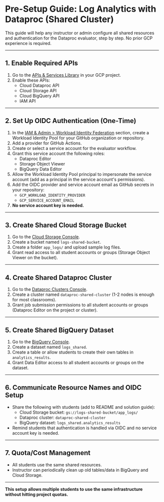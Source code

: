 # Pre-Setup Guide: Log Analytics with Dataproc (Shared Cluster)

This guide will help any instructor or admin configure all shared resources and authentication for the Dataproc evaluator, step by step. No prior GCP experience is required.

---

## 1. Enable Required APIs
1. Go to the [APIs & Services Library](https://console.cloud.google.com/apis/library) in your GCP project.
2. Enable these APIs:
   - Cloud Dataproc API
   - Cloud Storage API
   - Cloud BigQuery API
   - IAM API

---

## 2. Set Up OIDC Authentication (One-Time)
1. In the [IAM & Admin > Workload Identity Federation](https://console.cloud.google.com/iam-admin/workload-identity-pools) section, create a Workload Identity Pool for your GitHub organization or repository.
2. Add a provider for GitHub Actions.
3. Create or select a service account for the evaluator workflow.
4. Grant this service account the following roles:
   - Dataproc Editor
   - Storage Object Viewer
   - BigQuery Data Editor
5. Allow the Workload Identity Pool principal to impersonate the service account (add as a principal in the service account's permissions).
6. Add the OIDC provider and service account email as GitHub secrets in your repository:
   - `GCP_WORKLOAD_IDENTITY_PROVIDER`
   - `GCP_SERVICE_ACCOUNT_EMAIL`
7. **No service account key is needed.**

---

## 3. Create Shared Cloud Storage Bucket
1. Go to the [Cloud Storage Console](https://console.cloud.google.com/storage/browser).
2. Create a bucket named `logs-shared-bucket`.
3. Create a folder `app_logs/` and upload sample log files.
4. Grant read access to all student accounts or groups (Storage Object Viewer on the bucket).

---

## 4. Create Shared Dataproc Cluster
1. Go to the [Dataproc Clusters Console](https://console.cloud.google.com/dataproc/clusters).
2. Create a cluster named `dataproc-shared-cluster` (1-2 nodes is enough for most classrooms).
3. Grant job submission permissions to all student accounts or groups (Dataproc Editor on the project or cluster).

---

## 5. Create Shared BigQuery Dataset
1. Go to the [BigQuery Console](https://console.cloud.google.com/bigquery).
2. Create a dataset named `logs_shared`.
3. Create a table or allow students to create their own tables in `analytics_results`.
4. Grant Data Editor access to all student accounts or groups on the dataset.

---

## 6. Communicate Resource Names and OIDC Setup
- Share the following with students (add to README and solution guide):
  - Cloud Storage bucket: `gs://logs-shared-bucket/app_logs/`
  - Dataproc cluster: `dataproc-shared-cluster`
  - BigQuery dataset: `logs_shared.analytics_results`
- Remind students that authentication is handled via OIDC and no service account key is needed.

---

## 7. Quota/Cost Management
- All students use the same shared resources.
- Instructor can periodically clean up old tables/data in BigQuery and Cloud Storage.

---

**This setup allows multiple students to use the same infrastructure without hitting project quotas.**
